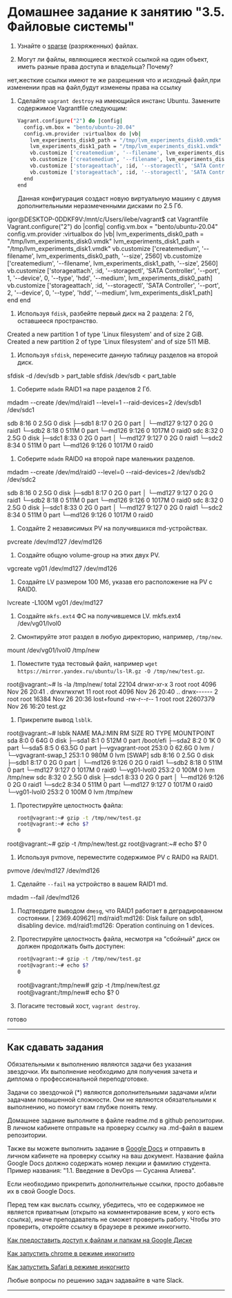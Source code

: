 # Домашнее задание к занятию "3.5. Файловые системы"

1. Узнайте о [sparse](https://ru.wikipedia.org/wiki/%D0%A0%D0%B0%D0%B7%D1%80%D0%B5%D0%B6%D1%91%D0%BD%D0%BD%D1%8B%D0%B9_%D1%84%D0%B0%D0%B9%D0%BB) (разряженных) файлах.

1. Могут ли файлы, являющиеся жесткой ссылкой на один объект, иметь разные права доступа и владельца? Почему?

нет,жесткие ссылки имеют те же разрешения что и исходный файл,при изменении прав на файл,будут изменены права на ссылку

1. Сделайте `vagrant destroy` на имеющийся инстанс Ubuntu. Замените содержимое Vagrantfile следующим:

    ```bash
    Vagrant.configure("2") do |config|
      config.vm.box = "bento/ubuntu-20.04"
      config.vm.provider :virtualbox do |vb|
        lvm_experiments_disk0_path = "/tmp/lvm_experiments_disk0.vmdk"
        lvm_experiments_disk1_path = "/tmp/lvm_experiments_disk1.vmdk"
        vb.customize ['createmedium', '--filename', lvm_experiments_disk0_path, '--size', 2560]
        vb.customize ['createmedium', '--filename', lvm_experiments_disk1_path, '--size', 2560]
        vb.customize ['storageattach', :id, '--storagectl', 'SATA Controller', '--port', 1, '--device', 0, '--type', 'hdd', '--medium', lvm_experiments_disk0_path]
        vb.customize ['storageattach', :id, '--storagectl', 'SATA Controller', '--port', 2, '--device', 0, '--type', 'hdd', '--medium', lvm_experiments_disk1_path]
      end
    end
    ```

    Данная конфигурация создаст новую виртуальную машину с двумя дополнительными неразмеченными дисками по 2.5 Гб.

igor@DESKTOP-0DDKF9V:/mnt/c/Users/ilebe/vagrant$ cat Vagrantfile
Vagrant.configure("2") do |config|
  config.vm.box = "bento/ubuntu-20.04"
  config.vm.provider :virtualbox do |vb|
    lvm_experiments_disk0_path = "/tmp/lvm_experiments_disk0.vmdk"
    lvm_experiments_disk1_path = "/tmp/lvm_experiments_disk1.vmdk"
    vb.customize ['createmedium', '--filename', lvm_experiments_disk0_path, '--size', 2560]
    vb.customize ['createmedium', '--filename', lvm_experiments_disk1_path, '--size', 2560]
    vb.customize ['storageattach', :id, '--storagectl', 'SATA Controller', '--port', 1, '--device', 0, '--type', 'hdd', '--medium', lvm_experiments_disk0_path]
    vb.customize ['storageattach', :id, '--storagectl', 'SATA Controller', '--port', 2, '--device', 0, '--type', 'hdd', '--medium', lvm_experiments_disk1_path]
  end
end



1. Используя `fdisk`, разбейте первый диск на 2 раздела: 2 Гб, оставшееся пространство.

Created a new partition 1 of type 'Linux filesystem' and of size 2 GiB.
Created a new partition 2 of type 'Linux filesystem' and of size 511 MiB.

1. Используя `sfdisk`, перенесите данную таблицу разделов на второй диск.

sfdisk -d /dev/sdb > part_table
sfdisk /dev/sdb < part_table

1. Соберите `mdadm` RAID1 на паре разделов 2 Гб.

mdadm --create /dev/md/raid1 --level=1 --raid-devices=2 /dev/sdb1 /dev/sdc1

sdb                    8:16   0  2.5G  0 disk
├─sdb1                 8:17   0    2G  0 part
│ └─md127              9:127  0    2G  0 raid1
└─sdb2                 8:18   0  511M  0 part
  └─md126              9:126  0 1017M  0 raid0
sdc                    8:32   0  2.5G  0 disk
├─sdc1                 8:33   0    2G  0 part
│ └─md127              9:127  0    2G  0 raid1
└─sdc2                 8:34   0  511M  0 part
  └─md126              9:126  0 1017M  0 raid0


1. Соберите `mdadm` RAID0 на второй паре маленьких разделов.

 mdadm --create /dev/md/raid0 --level=0 --raid-devices=2 /dev/sdb2 /dev/sdc2


sdb                    8:16   0  2.5G  0 disk
├─sdb1                 8:17   0    2G  0 part
│ └─md127              9:127  0    2G  0 raid1
└─sdb2                 8:18   0  511M  0 part
  └─md126              9:126  0 1017M  0 raid0
sdc                    8:32   0  2.5G  0 disk
├─sdc1                 8:33   0    2G  0 part
│ └─md127              9:127  0    2G  0 raid1
└─sdc2                 8:34   0  511M  0 part
  └─md126              9:126  0 1017M  0 raid0

1. Создайте 2 независимых PV на получившихся md-устройствах.

pvcreate /dev/md127 /dev/md126

1. Создайте общую volume-group на этих двух PV.

vgcreate vg01 /dev/md127 /dev/md126

1. Создайте LV размером 100 Мб, указав его расположение на PV с RAID0.

lvcreate -L100M vg01 /dev/md127

1. Создайте `mkfs.ext4` ФС на получившемся LV.
mkfs.ext4 /dev/vg01/lvol0


1. Смонтируйте этот раздел в любую директорию, например, `/tmp/new`.

mount /dev/vg01/lvol0 /tmp/new

1. Поместите туда тестовый файл, например `wget https://mirror.yandex.ru/ubuntu/ls-lR.gz -O /tmp/new/test.gz`.

root@vagrant:~# ls -la /tmp/new/
total 22104
drwxr-xr-x  3 root root     4096 Nov 26 20:41 .
drwxrwxrwt 11 root root     4096 Nov 26 20:40 ..
drwx------  2 root root    16384 Nov 26 20:36 lost+found
-rw-r--r--  1 root root 22607379 Nov 26 16:20 test.gz

1. Прикрепите вывод `lsblk`.

root@vagrant:~# lsblk
NAME                 MAJ:MIN RM  SIZE RO TYPE  MOUNTPOINT
sda                    8:0    0   64G  0 disk
├─sda1                 8:1    0  512M  0 part  /boot/efi
├─sda2                 8:2    0    1K  0 part
└─sda5                 8:5    0 63.5G  0 part
  ├─vgvagrant-root   253:0    0 62.6G  0 lvm   /
  └─vgvagrant-swap_1 253:1    0  980M  0 lvm   [SWAP]
sdb                    8:16   0  2.5G  0 disk
├─sdb1                 8:17   0    2G  0 part
│ └─md126              9:126  0    2G  0 raid1
└─sdb2                 8:18   0  511M  0 part
  └─md127              9:127  0 1017M  0 raid0
    └─vg01-lvol0     253:2    0  100M  0 lvm   /tmp/new
sdc                    8:32   0  2.5G  0 disk
├─sdc1                 8:33   0    2G  0 part
│ └─md126              9:126  0    2G  0 raid1
└─sdc2                 8:34   0  511M  0 part
  └─md127              9:127  0 1017M  0 raid0
    └─vg01-lvol0     253:2    0  100M  0 lvm   /tmp/new


1. Протестируйте целостность файла:

    ```bash
    root@vagrant:~# gzip -t /tmp/new/test.gz
    root@vagrant:~# echo $?
    0
    ```
   

root@vagrant:~# gzip -t /tmp/new/test.gz
root@vagrant:~# echo $?
0

1. Используя pvmove, переместите содержимое PV с RAID0 на RAID1.

pvmove /dev/md127 /dev/md126

1. Сделайте `--fail` на устройство в вашем RAID1 md.

mdadm --fail /dev/md126

1. Подтвердите выводом `dmesg`, что RAID1 работает в деградированном состоянии.
[ 2369.409621] md/raid1:md126: Disk failure on sdb1, disabling device.
               md/raid1:md126: Operation continuing on 1 devices.


1. Протестируйте целостность файла, несмотря на "сбойный" диск он должен продолжать быть доступен:

    ```bash
    root@vagrant:~# gzip -t /tmp/new/test.gz
    root@vagrant:~# echo $?
    0
    ```
   root@vagrant:/tmp/new# gzip -t /tmp/new/test.gz
root@vagrant:/tmp/new# echo $?
0

1. Погасите тестовый хост, `vagrant destroy`.

готово
 
 ---

## Как сдавать задания

Обязательными к выполнению являются задачи без указания звездочки. Их выполнение необходимо для получения зачета и диплома о профессиональной переподготовке.

Задачи со звездочкой (*) являются дополнительными задачами и/или задачами повышенной сложности. Они не являются обязательными к выполнению, но помогут вам глубже понять тему.

Домашнее задание выполните в файле readme.md в github репозитории. В личном кабинете отправьте на проверку ссылку на .md-файл в вашем репозитории.

Также вы можете выполнить задание в [Google Docs](https://docs.google.com/document/u/0/?tgif=d) и отправить в личном кабинете на проверку ссылку на ваш документ.
Название файла Google Docs должно содержать номер лекции и фамилию студента. Пример названия: "1.1. Введение в DevOps — Сусанна Алиева".

Если необходимо прикрепить дополнительные ссылки, просто добавьте их в свой Google Docs.

Перед тем как выслать ссылку, убедитесь, что ее содержимое не является приватным (открыто на комментирование всем, у кого есть ссылка), иначе преподаватель не сможет проверить работу. Чтобы это проверить, откройте ссылку в браузере в режиме инкогнито.

[Как предоставить доступ к файлам и папкам на Google Диске](https://support.google.com/docs/answer/2494822?hl=ru&co=GENIE.Platform%3DDesktop)

[Как запустить chrome в режиме инкогнито ](https://support.google.com/chrome/answer/95464?co=GENIE.Platform%3DDesktop&hl=ru)

[Как запустить  Safari в режиме инкогнито ](https://support.apple.com/ru-ru/guide/safari/ibrw1069/mac)

Любые вопросы по решению задач задавайте в чате Slack.

---
